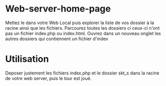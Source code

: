 # Web-server-home-page
Mettez le dans votre Web Local puis explorer la liste de vos dossier à la racine ainsi que les fichiers.
Parcourez toutes les dossiers ci ceux-ci n'ont pas un fichier index.php ou index.html. Ouvrez dans un nouveau onglet les autres dossiers qui contiennent un fichier d'index
# Utilisation
Deposer justement les fichiers index.php et le dossier skt_s dans la racine de votre web server, puis le tour est joué.
